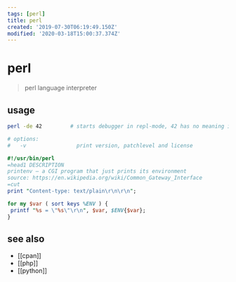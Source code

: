 ```yaml
---
tags: [perl]
title: perl
created: '2019-07-30T06:19:49.150Z'
modified: '2020-03-18T15:00:37.374Z'
---
```


# perl

> perl language interpreter

## usage
```sh
perl -de 42         # starts debugger in repl-mode, 42 has no meaning it's just valid

# options:
#   -v                print version, patchlevel and license
```

```perl
#!/usr/bin/perl
=head1 DESCRIPTION
printenv — a CGI program that just prints its environment
source: https://en.wikipedia.org/wiki/Common_Gateway_Interface
=cut
print "Content-type: text/plain\r\n\r\n";

for my $var ( sort keys %ENV ) {
 printf "%s = \"%s\"\r\n", $var, $ENV{$var};
}
```

## see also
- [[cpan]]
- [[php]]
- [[python]]

